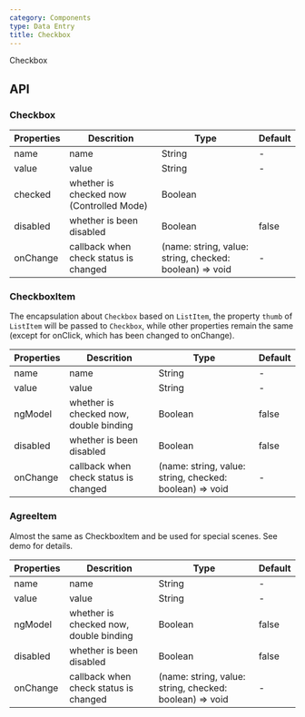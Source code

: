 ```yaml
---
category: Components
type: Data Entry
title: Checkbox
---
```


Checkbox

## API

### Checkbox

| Properties | Descrition                               | Type                                                    | Default        |
| ---------- | ---------------------------------------- | ------------------------------------------------------- | -------------- |
| name       | name                                     | String                                                  | -              |
| value      | value                                    | String                                                  | -              |
| checked    | whether is checked now (Controlled Mode) | Boolean                                                 | <span> </span> |
| disabled   | whether is been disabled                 | Boolean                                                 | false          |
| onChange   | callback when check status is changed    | (name: string, value: string, checked: boolean) => void | -              |

### CheckboxItem

The encapsulation about `Checkbox` based on `ListItem`, the property `thumb` of `ListItem` will be passed to `Checkbox`, while other properties remain the same (except for onClick, which has been changed to onChange).

| Properties | Descrition                             | Type                                                    | Default              |
| ---------- | -------------------------------------- | ------------------------------------------------------- | -------------------- |
| name       | name                                   | String                                                  | -                    |
| value      | value                                  | String                                                  | -                    |
| ngModel    | whether is checked now, double binding | Boolean                                                 | <span> false </span> |
| disabled   | whether is been disabled               | Boolean                                                 | false                |
| onChange   | callback when check status is changed  | (name: string, value: string, checked: boolean) => void | -                    |

### AgreeItem

Almost the same as CheckboxItem and be used for special scenes. See demo for details.

| Properties | Descrition                             | Type                                                    | Default              |
| ---------- | -------------------------------------- | ------------------------------------------------------- | -------------------- |
| name       | name                                   | String                                                  | -                    |
| value      | value                                  | String                                                  | -                    |
| ngModel    | whether is checked now, double binding | Boolean                                                 | <span> false </span> |
| disabled   | whether is been disabled               | Boolean                                                 | false                |
| onChange   | callback when check status is changed  | (name: string, value: string, checked: boolean) => void | -                    |
